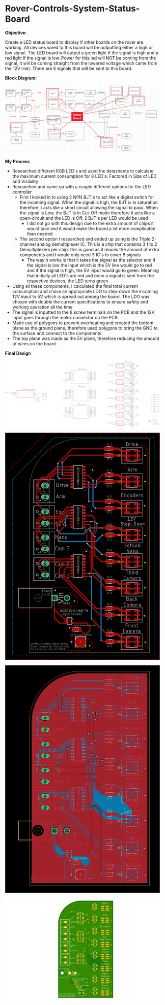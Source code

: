 # Rover-Controls-System-Status-Board

**Objective:**

Create a LED status board to display if other boards on the rover are working. All devices wired to this board will be outputting either a high or low signal. The LED board will output a green light if the signal is high and a red light if the signal is low. Power for this led will NOT be coming from the signal, it will be coming straight from the lowered voltage which came from the 12V line). There are 8 signals that will be sent to this board. 

**Block Diagram:**

<img src="Images/Rover Block Diagram.png">


**My Process**
- Researched different RGB LED's and used the datasheets to calculate the maximum current consumption for 8 LED's. Factored in Size of LED and Visibility
- Researched and came up with a couple different options for the LED controller
  - First I looked in to using 2 NPN BJT's to act like a digital switch for the incoming signal. When the signal is high, the BJT is in saturation therefore it acts like a short circuit allowing the signal to pass. When the signal is Low, the BJT is in Cut-Off mode therefore it acts like a open-circuit and the LED is Off. 2 BJT's per LED would be used
    - I did not go with this design due to the extra amount of chips it would take and it would make the board a lot more complicated than needed
  - The second option I researched and ended up using is the Triple 2-channel analog demultiplexer IC. This is a chip that contains 3 1 to 2 Demultiplexers per chip. this is good as it reuces the amount of extra components and I would only need 3 IC's to cover 8 signals
    - The way it works is that it takes the signal as the selector and if the signal is low the input which is the 5V line would go to red and if the signal is high, the 5V input would go to green. Meaning that initially all LED's are red and once a signal is sent from the respective devices, the LED turns green
- Using all these components, I calculated the final total current consumption and chose an appropriate LDO to step-down the incoming 12V input to 5V which is spread out among the board. The LDO was chosen with double the current specifications to ensure safety and working operation all the time
- The signal is inputted to the 8 screw terminals on the PCB and the 12V input goes through the molex connector on the PCB.
- Made use of polygons to prevent overheating and created the bottom plane as the ground plane, therefore used polygons to bring the GND to the surface and connect to the components.
- The top plane was made as the 5V plane, therefore reducing the amount of wires on the board. 

**Final Design**
<p align="center">
  <img src="Images/Schematic.png">
</p>
<p align="center">
  <img src="Images/Board.png">
</p>
<p align="center">
  <img src="Images/BoardRatsnest.png">
</p>
<p align="center">
  <img src="Images/LEDStatusBoard.png">
</p>


